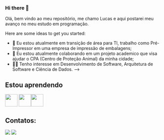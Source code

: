 ### Hi there 👦

Olá, bem vindo ao meu repositório, me chamo Lucas e aqui postarei meu avanço no meu estudo em programação.

Here are some ideas to get you started:

- 🔭 Eu estou atualmente em transição de área para TI, trabalho como Pré-Impressor em uma empresa de impressão de embalagens;
- 👯 Eu estou atualmente colaborando em um projeto academico que visa ajudar o CPA (Centro de Proteção Animal) da minha cidade;
- 👨‍💻 Tenho interesse em Desenvolvimento de Software, Arquitetura de Software e Ciência de Dados. 
-->
## Estou aprendendo

<img loading="lazy" src="https://cdn.jsdelivr.net/gh/devicons/devicon/icons/java/java-original.svg" width="40" height="40"/> <img loading="lazy" src="https://cdn.jsdelivr.net/gh/devicons/devicon/icons/linux/linux-original.svg" width="40" height="40"/><img src="https://cdn.jsdelivr.net/gh/devicons/devicon@latest/icons/sqldeveloper/sqldeveloper-original.svg" width="40" height="40"/>

## Contatos:

<div>
<a href = "mailto:lucasmr910@gmail.com"><img loading="lazy" src="https://img.shields.io/badge/Gmail-D14836?style=for-the-badge&logo=gmail&logoColor=white" target="_blank"></a>
<a href="https://www.linkedin.com/in/lucasdmourasantos" target="_blank"><img loading="lazy" src="https://img.shields.io/badge/-LinkedIn-%230077B5?style=for-the-badge&logo=linkedin&logoColor=white" target="_blank"></a>   
</div>
